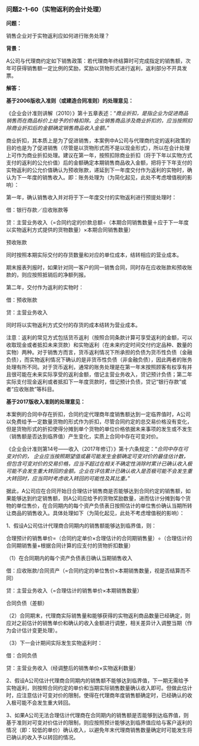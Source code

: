 ### 问题2-1-60（实物返利的会计处理）

**问题：**

销售企业对于实物返利应如何进行账务处理？

**背景：**

A公司与代理商约定如下销售政策：若代理商年终结算时可完成指定的销售额，次年可获得销售额一定比例的奖励，奖励以货物形式进行返利，返利部分不开具发票。

**解答：**

**基于2006版收入准则（或建造合同准则）的处理意见：**

《企业会计准则讲解（2010）》第十五章表述：“*商业折扣，是指企业为促进商品销售而在商品标价上给予的价格扣除。企业销售商品涉及商业折扣的，应当按照扣除商业折扣后的金额确定销售商品收入金额。*”

商业折扣，其本质上是为了促进销售，本案例中A公司与代理商约定的返利政策的目的也是为了促进销售（尽管是以货物形式而不是以现金形式），所以在会计处理上可作为商业折扣处理。建议在第一年，按照扣除商业折扣（将于下年以实物方式支付的返利的公允价值）后的金额确定本期销售商品收入金额，把将于下年支付的实物返利的公允价值确认为预收账款，递延到下一年度交付作为返利的实物时，确认为下一年度的销售收入。即：账务处理为（为简化起见，此处不考虑增值税的影响）：

第一年，确认销售收入并对将于下一年度交付的实物返利进行预提处理时：

借：银行存款／应收账款等

贷：主营业务收入（=合同约定的价款总额÷（本期合同销售数量＋应于下一年度以实物返利方式提供的货物数量）×本期合同销售数量）

预收账款

同时按照本期实际交付的存货数量和对应的单位成本，结转相应的营业成本。

期末报表列报时，如果针对同一客户的同一销售合同，同时存在应收账款和预收账款的，则应按照抵销后的净额列报。

第二年，交付作为返利的实物时：

借：预收账款

贷：主营业务收入

同时将以实物返利方式交付的存货的成本结转为营业成本。

注意：返利的常见方式包括货币返利（按照合同条款计算可享受返利的金额，可以收取现金或者抵扣未来货款）和实物返利（在未来约定时间交付约定品种、数量的实物）两种。对于销售方而言，货币返利情况下所承担的负债为货币性负债（金融负债），而实物返利情况下确认的是非货币性负债（非金融负债），因此两者的账务处理有所不同。对于货币返利，通常的账务处理是在第一年末按照顾客有权享有并且很可能在未来实际享受的返利金额，借记主营业务收入，贷记预计负债；第二年实际支付现金返利或者抵扣下一年度货款时，借记预计负债，贷记“银行存款”或者“应收账款”等科目。

**基于2017版收入准则的处理意见：**

本案例的合同中存在折扣，合同约定代理商年度销售额达到一定临界值时，A公司以免费给予一定数量货物的形式作为折扣，尽管合同约定的总交易价格没有变化，但是货物形式的折扣使得分摊到单个货物的单位价格依据未来事项的发生或不发生（销售额是否达到临界值）产生变化，实质上合同中存在可变对价。

《企业会计准则第14号——收入（2017年修订）》第十六条规定：“*合同中存在可变对价的，
企业应当按照期望值或最可能发生金额确定可变对价的最佳估计数，但包含可变对价的交易价格，应当不超过在相关不确定性消除时累计已确认收入极可能不会发生重大转回的金额。企业在评估累计已确认收入是否极可能不会发生重大转回时，应当同时考虑收入转回的可能性及其比重。*”

据此，A公司应在合同开始日合理估计销售商是否能够达到合同约定的销售额，如果能够达到约定销售额，则A公司应给予的货物奖励数量，进而估计分摊到每个货物的单位售价，在合同期内的每个资产负债表日按照估计的单位售价确认当期所转让商品的销售收入。具体处理如下（为简化起见，此处不考虑增值税的影响）：

1、假设A公司估计代理商合同期内的销售额能够达到临界值，则：

合理预计的销售单价=（合同约定单价×合理估计的合同期销售量）÷（合理估计的合同期销售量+根据合同计算的应支付的货物折扣数量）

（1）在合同期内的每个资产负债表日确认当期销售收入

借：应收账款/合同资产（=合同约定的单位售价×本期销售数量，视是否结算而不同）

贷：主营业务收入（=合理估计的销售单价×本期销售数量）

合同负债（差额）

（2）合同期末，代理商实际销售量和能够获得的实物返利商品数量已经确定，则应对之前估计的销售单价和确认的收入金额进行调整，相关差异计入调整当期（作为会计估计变更处理）。

（3）下一会计期间实际发生实物返利时：

借：合同负债

贷：主营业务收入（经调整后的销售单价×实物返利数量）

2、假设A公司估计代理商合同期内的销售额不能够达到临界值，下一期无需给予实物返利，则按照合同约定的单价和当期实际销售数量确认收入即可。但做此估计时，应注意估计可变对价的限制，使得在代理商年度销售额确定时，已经确认的收入极可能不会发生重大转回。

3、如果A公司无法合理估计代理商在合同期内的销售额是否能够到达临界值，则基于准则对可变对价估计的限制，则应按照预计能够达到临界值应给与客户返利的情况（即：较低的单价）确认收入，以避免年末代理商销售数量确定时可能发生将已确认的收入予以转回的情况。